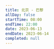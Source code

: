 ```yaml
---
title: 北京 - 巴黎
allDay: false
startTime: 08:00
endTime: 22:00
date: 2023-06-13
endDate: 2023-06-14
completed: null
---
```

